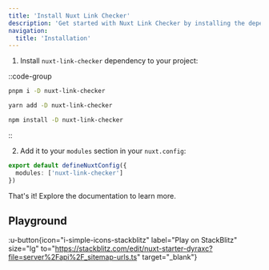 ```yaml
---
title: 'Install Nuxt Link Checker'
description: 'Get started with Nuxt Link Checker by installing the dependency to your project.'
navigation:
  title: 'Installation'
---
```


1. Install `nuxt-link-checker` dependency to your project:

::code-group

```sh [pnpm]
pnpm i -D nuxt-link-checker
```

```bash [yarn]
yarn add -D nuxt-link-checker
```

```bash [npm]
npm install -D nuxt-link-checker
```

::

2. Add it to your `modules` section in your `nuxt.config`:

```ts [nuxt.config]
export default defineNuxtConfig({
  modules: ['nuxt-link-checker']
})
```

That's it! Explore the documentation to learn more.

## Playground

:u-button{icon="i-simple-icons-stackblitz" label="Play on StackBlitz" size="lg" to="https://stackblitz.com/edit/nuxt-starter-dyraxc?file=server%2Fapi%2F_sitemap-urls.ts" target="_blank"}
